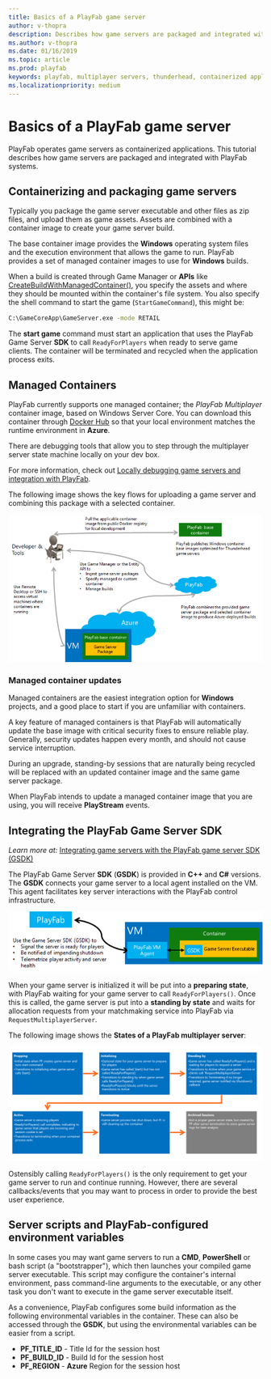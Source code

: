 ```yaml
---
title: Basics of a PlayFab game server
author: v-thopra
description: Describes how game servers are packaged and integrated with PlayFab systems.
ms.author: v-thopra
ms.date: 01/16/2019
ms.topic: article
ms.prod: playfab
keywords: playfab, multiplayer servers, thunderhead, containerized applications
ms.localizationpriority: medium
---
```


# Basics of a PlayFab game server

PlayFab operates game servers as containerized applications. This tutorial describes how game servers are packaged and integrated with PlayFab systems.

## Containerizing and packaging game servers

Typically you package the game server executable and other files as zip files, and upload them as game assets. Assets are combined with a container image to create your game server build.

The base container image provides the **Windows** operating system files and the execution environment that allows the game to run. PlayFab provides a set of managed container images to use for **Windows** builds.

When a build is created through Game Manager or **APIs** like [CreateBuildWithManagedContainer()](xref:titleid.playfabapi.com.multiplayer.multiplayerserver.createbuildwithmanagedcontainer), you specify the assets and where they should be mounted within the container's file system. You also specify the shell command to start the game (`StartGameCommand`), this might be:

```cmd
C:\GameCoreApp\GameServer.exe -mode RETAIL
```

The **start game** command must start an application that uses the PlayFab Game Server **SDK** to call `ReadyForPlayers` when ready to serve game clients. The container will be terminated and recycled when the application process exits.

## Managed Containers

PlayFab currently supports one managed container; the *PlayFab Multiplayer* container image, based on Windows Server Core. You can download this container through [Docker Hub](https://hub.docker.com/r/microsoft/playfab-multiplayer/) so that your local environment matches the runtime environment in **Azure**.

There are debugging tools that allow you to step through the multiplayer server state machine locally on your dev box.

For more information, check out [Locally debugging game servers and integration with PlayFab](locally-debugging-game-servers-and-integration-with-playfab.md).

The following image shows the key flows for uploading a game server and combining this package with a selected container.

![Thunderhead Container Flow](media/tutorials/thunderhead-container-flow.png)

### Managed container updates

Managed containers are the easiest integration option for **Windows** projects, and a good place to start if you are unfamiliar with containers.

A key feature of managed containers is that PlayFab will automatically update the base image with critical security fixes to ensure reliable play. Generally, security updates happen every month, and should not cause service interruption.

During an upgrade, standing-by sessions that are naturally being recycled will be replaced with an updated container image and the same game server package.

When PlayFab intends to update a managed container image that you are using, you will receive **PlayStream** events.

## Integrating the PlayFab Game Server SDK

*Learn more at:* [Integrating game servers with the PlayFab game server SDK (GSDK)](integrating-game-servers-with-gsdk.md)

The PlayFab Game Server **SDK** (**GSDK**) is provided in  **C++** and **C#** versions. The **GSDK** connects your game server to a local agent installed on the VM. This agent facilitates key server interactions with the PlayFab control infrastructure.

![Thunderhead GSDK](media/tutorials/thunderhead-gsdk.png)

When your game server is initialized it will be put into a **preparing state**, with PlayFab waiting for your game server to call `ReadyForPlayers()`. Once this is called, the game server is put into a **standing by state** and waits for allocation requests from your matchmaking service into PlayFab via `RequestMultiplayerServer`.

The following image shows the **States of a PlayFab multiplayer server**:

![Thunderhead Game Server States](media/tutorials/thunderhead-game-server-states.png)

Ostensibly calling `ReadyForPlayers()` is the only requirement to get your game server to run and continue running. However, there are several callbacks/events that you may want to process in order to provide the best user experience.

## Server scripts and PlayFab-configured environment variables

In some cases you may want game servers to run a **CMD**, **PowerShell** or bash script (a "bootstrapper"), which then launches your compiled game server executable. This script may configure the container's internal environment, pass command-line arguments to the executable, or any other task you don't want to execute in the game server executable itself.

As a convenience, PlayFab configures some build information as the following environmental variables in the container. These can also be accessed through the **GSDK**, but using the environmental variables can be easier from a script.

- **PF_TITLE_ID** - Title Id for the session host
- **PF_BUILD_ID** - Build Id for the session host
- **PF_REGION** - **Azure** Region for the session host
